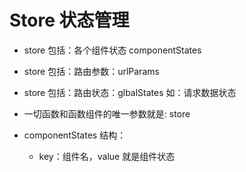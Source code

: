# Store 状态管理

- store 包括：各个组件状态 componentStates
- store 包括：路由参数：urlParams
- store 包括：路由状态：glbalStates 如：请求数据状态
- 一切函数和函数组件的唯一参数就是: store

- componentStates 结构：
  - key：组件名，value 就是组件状态
